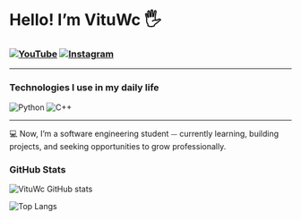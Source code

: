 # Hello! I’m VituWc 🖐️

### [![YouTube](https://img.shields.io/badge/YouTube-FF0000?style=for-the-badge&logo=youtube&logoColor=white&color=30363d)](https://www.youtube.com/@vituwc) [![Instagram](https://img.shields.io/badge/Instagram-E4405F?style=for-the-badge&logo=instagram&logoColor=white&color=30363d)](https://instagram.com/vituwc) 

---

### Technologies I use in my daily life

![Python](https://img.shields.io/badge/Python-3776AB?style=for-the-badge&logo=python&logoColor=white&color=30363d)
![C++](https://img.shields.io/badge/C%2B%2B-00599C?style=for-the-badge&logo=c%2B%2B&logoColor=white&color=30363d)

---

💻 Now, I’m a software engineering student ⏤ currently learning, building projects, and seeking opportunities to grow professionally.

### GitHub Stats

![VituWc GitHub stats](https://github-readme-stats.vercel.app/api?username=vituwc&show_icons=true&theme=transparent)

![Top Langs](https://github-readme-stats.vercel.app/api/top-langs/?username=vituwc&layout=compact&theme=transparent)
